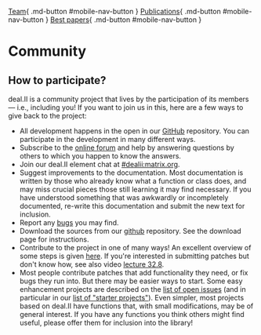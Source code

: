 [Team](team.md){ .md-button #mobile-nav-button }
[Publications](publications.md){ .md-button #mobile-nav-button }
[Best papers](best_paper_award.md){ .md-button #mobile-nav-button }

Community
===========



How to participate?
-------------------

deal.II is a community project that lives by the participation of its members — i.e., including you! If you want to join us in this, here are a few ways to give back to the project:

- All development happens in the open in our [GitHub](https://github.com/dealii/dealii) repository. You can participate in the development in many different ways.
- Subscribe to the [online forum](https://groups.google.com/d/forum/dealii) and help by answering questions by others to which you happen to know the answers.
- Join our deal.II element chat at [#dealii:matrix.org](https://matrix.to/#/#dealii:matrix.org).
- Suggest improvements to the documentation. Most documentation is written by those who already know what a function or class does, and may miss crucial pieces those still learning it may find necessary. If you have understood something that was awkwardly or incompletely documented, re-write this documentation and submit the new text for inclusion.
- Report any [bugs](https://github.com/dealii/dealii/issues) you may find.
- Download the sources from our [github](https://github.com/dealii/dealii/) repository. See the download page for instructions.
- Contribute to the project in one of many ways! An excellent overview of some steps is given [here](https://github.com/dealii/dealii/wiki/Contributing). If you're interested in submitting patches but don't know how, see also video [lecture 32.8](https://www.math.colostate.edu/~bangerth/videos.html).
- Most people contribute patches that add functionality they need, or fix bugs they run into. But there may be easier ways to start. Some easy enhancement projects are described on the [list of open issues](https://github.com/dealii/dealii/issues) (and in particular in our [list of "starter projects"](https://github.com/dealii/dealii/issues?q=is%3Aissue+is%3Aopen+label%3A%22Starter+project%22)). Even simpler, most projects based on deal.II have functions that, with small modifications, may be of general interest. If you have any functions you think others might find useful, please offer them for inclusion into the library!
